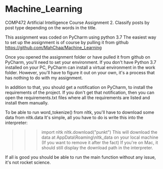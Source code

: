 # Machine_Learning
COMP472 Artificial Intelligence Course Assignment 2. Classify posts by post type depending on the words in the title.

This assignment was coded on PyCharm using python 3.7
The easiest way to set up the assignment is of course by pulling it from github https://github.com/MahChaa/Machine_Learning

Once you opened the assignment folder or have pulled it from github on PyCharm, you'll need to set your environment.
If you don't have Python 3.7 installed on your PC, PyCharm can install a virtual environment in the work folder.
However, you'll have to figure it out on your own, it's a process that has nothing to do with my assignment.

In addition to that, you should get a notification on PyCharm, to install the requirements of the project.
If you don't get that notification, then you can open the requirements.txt files where all the requirements are listed and
install them manually.

To be able to run word_tokenize() from nltk, you'll have to download some data from nltk.data
It's simple, all you have to do is write this into the interpreter:
> > > import nltk
> > > nltk.download("punkt")
This will download the data at AppData\Roaming\nltk_data on your local machine (If you want to remove it after the fact)
If you're on Mac, it should still display the download path in the interpreter.

If all is good you should be able to run the main function without any issue, it's not rocket science.
